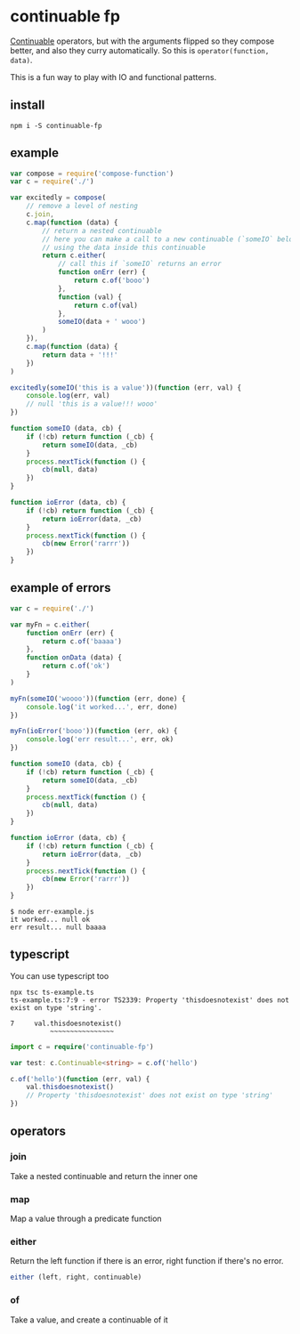 # continuable fp

[Continuable](https://github.com/Raynos/continuable) operators, but with the arguments flipped so they compose better, and also they curry automatically. So this is `operator(function, data)`.

This is a fun way to play with IO and functional patterns.

## install
```
npm i -S continuable-fp
```

## example

```js
var compose = require('compose-function')
var c = require('./')

var excitedly = compose(
    // remove a level of nesting
    c.join,
    c.map(function (data) {
        // return a nested continuable
        // here you can make a call to a new continuable (`someIO` below),
        // using the data inside this continuable
        return c.either(
            // call this if `someIO` returns an error
            function onErr (err) {
                return c.of('booo')
            },
            function (val) {
                return c.of(val)
            },
            someIO(data + ' wooo')
        )
    }),
    c.map(function (data) {
        return data + '!!!'
    })
)

excitedly(someIO('this is a value'))(function (err, val) {
    console.log(err, val)
    // null 'this is a value!!! wooo'
})

function someIO (data, cb) {
    if (!cb) return function (_cb) {
        return someIO(data, _cb)
    }
    process.nextTick(function () {
        cb(null, data)
    })
}

function ioError (data, cb) {
    if (!cb) return function (_cb) {
        return ioError(data, _cb)
    }
    process.nextTick(function () {
        cb(new Error('rarrr'))
    })
}
```

## example of errors

```js
var c = require('./')

var myFn = c.either(
    function onErr (err) {
        return c.of('baaaa')
    },
    function onData (data) {
        return c.of('ok')
    }
)

myFn(someIO('woooo'))(function (err, done) {
    console.log('it worked...', err, done)
})

myFn(ioError('booo'))(function (err, ok) {
    console.log('err result...', err, ok)
})

function someIO (data, cb) {
    if (!cb) return function (_cb) {
        return someIO(data, _cb)
    }
    process.nextTick(function () {
        cb(null, data)
    })
}

function ioError (data, cb) {
    if (!cb) return function (_cb) {
        return ioError(data, _cb)
    }
    process.nextTick(function () {
        cb(new Error('rarrr'))
    })
}
```

```
$ node err-example.js
it worked... null ok
err result... null baaaa
```

## typescript

You can use typescript too

```
npx tsc ts-example.ts
ts-example.ts:7:9 - error TS2339: Property 'thisdoesnotexist' does not exist on type 'string'.

7     val.thisdoesnotexist()
          ~~~~~~~~~~~~~~~~

```

```typescript
import c = require('continuable-fp')

var test: c.Continuable<string> = c.of('hello')

c.of('hello')(function (err, val) {
    val.thisdoesnotexist()
    // Property 'thisdoesnotexist' does not exist on type 'string'
})
```

## operators

### join
Take a nested continuable and return the inner one

### map
Map a value through a predicate function

### either
Return the left function if there is an error, right function if there's no error.

```js
either (left, right, continuable)
```

### of
Take a value, and create a continuable of it





